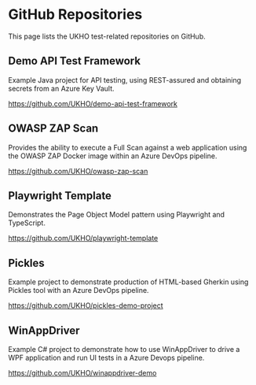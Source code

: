 # GitHub Repositories

This page lists the UKHO test-related repositories on GitHub.

## Demo API Test Framework

Example Java project for API testing, using REST-assured and obtaining secrets from an Azure Key Vault.

<https://github.com/UKHO/demo-api-test-framework>

## OWASP ZAP Scan

Provides the ability to execute a Full Scan against a web application using the OWASP ZAP Docker image within an Azure DevOps pipeline.

<https://github.com/UKHO/owasp-zap-scan>

## Playwright Template

Demonstrates the Page Object Model pattern using Playwright and TypeScript.

<https://github.com/UKHO/playwright-template>


## Pickles

Example project to demonstrate production of HTML-based Gherkin using Pickles tool with an Azure DevOps pipeline.

<https://github.com/UKHO/pickles-demo-project>

## WinAppDriver

Example C# project to demonstrate how to use WinAppDriver to drive a WPF application and run UI tests in a Azure Devops pipeline.

<https://github.com/UKHO/winappdriver-demo>
